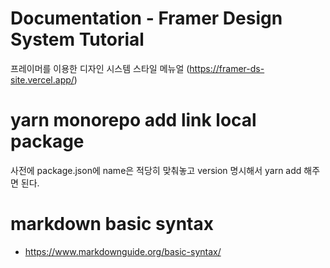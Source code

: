 # Documentation - Framer Design System Tutorial

프레이머를 이용한 디자인 시스템 스타일 메뉴얼
(https://framer-ds-site.vercel.app/)

# yarn monorepo add link local package

사전에 package.json에 name은 적당히 맞춰놓고 version 명시해서 yarn add 해주면 된다.

# markdown basic syntax

- https://www.markdownguide.org/basic-syntax/
